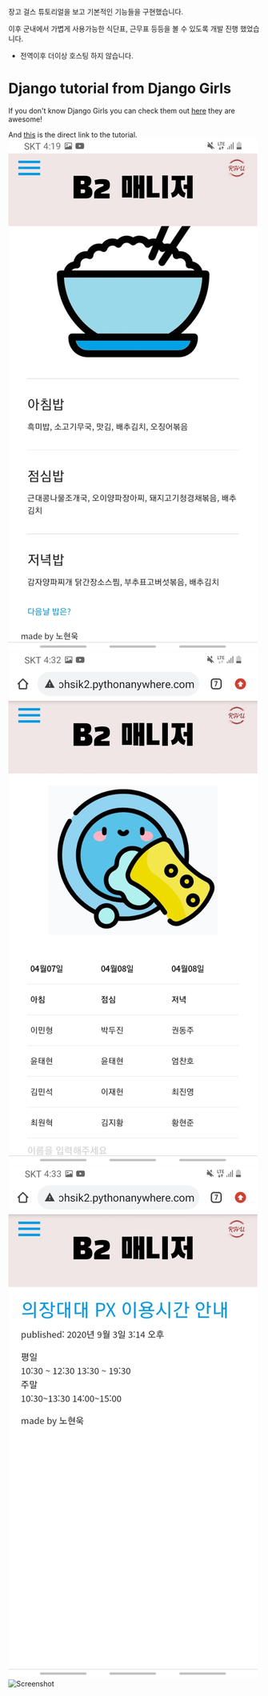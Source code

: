 장고 걸스 튜토리얼을 보고 기본적인 기능들을 구현했습니다.

이후 군내에서 가볍게 사용가능한 식단표, 근무표 등등을 볼 수 있도록 개발 진행 했었습니다.
- 전역이후 더이상 호스팅 하지 않습니다.

# Django tutorial from Django Girls

If you don't know Django Girls you can check them out [here](https://djangogirls.org/)
they are awesome!

And [this](https://tutorial.djangogirls.org/) is the direct link to the tutorial.
![Screenshot](./pictures/screenshot1.jpg)
![Screenshot](./pictures/screenshot2.jpg)
![Screenshot](./pictures/screenshot3.jpg)
![Screenshot](./pictures/screensho4t.jpg)
